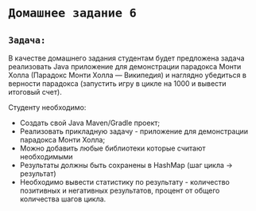 # `Домашнее задание 6`

## `Задача:`
В качестве домашнего задания студентам будет предложена задача реализовать Java приложение для демонстрации парадокса Монти Холла (Парадокс Монти Холла — Википедия) и наглядно убедиться в верности парадокса (запустить игру в цикле на 1000 и вывести итоговый счет).  

Студенту необходимо:  
* Создать свой Java Maven/Gradle проект;  
* Реализовать прикладную задачу - приложение для демонстрации парадокса Монти Холла;  
* Можно добавить любые библиотеки которые считают необходимыми  
* Результаты должны быть сохранены в HashMap (шаг цикла -> результат)  
* Необходимо вывести статистику по результату - количество позитивных и негативных результатов, процент от общего количества шагов цикла.  
